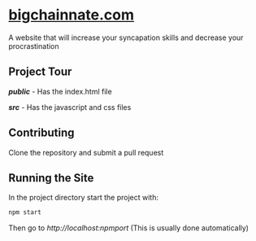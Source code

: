 # [bigchainnate.com](https://bigchainnate.com)

A website that will increase your syncapation skills and decrease your procrastination

## Project Tour
***public*** - Has the index.html file

***src*** - Has the javascript and css files

## Contributing
Clone the repository and submit a pull request

## Running the Site
In the project directory start the project with:
~~~cmd
npm start
~~~
Then go to *http://localhost:npmport* (This is usually done automatically)
